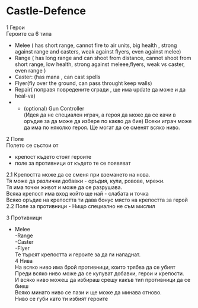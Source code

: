 Castle-Defence
==============
1 Герои  
 Героите са 6 типа  
  - Melee ( has short range, cannot fire to air units, big health , strong against range and casters, weak against flyers, even against melee)  
  - Range ( has long range and can shoot from distance, cannot shoot from short range, low health, strong against meleee,flyers, weak vs caster, even range )  
  - Caster: (has mana , can cast spells  
  - Flyer(fly over the ground, can pass throught keep walls)  
  - Repair( поправя повредените сгради , ще има update да може и да heal-va)  
  - * (optional) Gun Controller  
 (Идея да не специален играч, а героя да може да се качи в оръдие за да може да избере по какво да бие)
 Всеки играч може да има по няколко героя. Ще могат да се сменят всяко ниво.  
 
2 Поле  
 Полето се състои от   
 
 - крепост където стоят героите  
 - поле за противници от където те се появяват  
 
 2.1 Крепостта може да се сменя при вземането на нова.  
 Тя  може да различни добавки - оръдия, кули, ровове, мрежи.  
 Тя  има точки живот и  може да се разрушава.  
 Всяка крепост има вход който ще най - слабата и точка  
 Всяко оръдие на крепостта  ти дава бонус място на крепостта за герой  
 2.2 Поле за противници - Нищо специално не съм мислил  

3 Противници  
 - Меlee  
 -Range  
 -Caster  
 -Flyer  
 Те търсят крепостта и героите за да ги нападнат.  
4 Нива  
 На всяко ниво има брой противници, които трябва да се убият  
 Преди всяко ниво може да се купуват добавки, герои и крепости.  
 И всяко ниво  можеш да избираш срещу какъв тип противници да се биеш  
 Всяко минато ниво  се пази  и ще може да минава отново.  
 Ниво се губи като ти избият героите  
